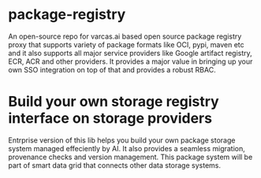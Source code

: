 # package-registry
An open-source repo for varcas.ai based open source package registry proxy that supports variety of package formats like OCI, pypi, maven etc and it also supports all major service providers like Google artifact registry, ECR, ACR and other providers. It provides a major value in bringing up your own SSO integration on top of that and provides a robust RBAC.

# Build your own storage registry interface on storage providers
Entrprise version of this lib helps you build your own package storage system managed effeciently by AI. It also provides a seamless migration, provenance checks and version management. This package system will be part of smart data grid that connects other data storage systems.

